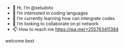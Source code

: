- 👋 Hi, I’m @seludoto
- 👀 I’m interested in coding languages 
- 🌱 I’m currently learning how can intergrate codes 
- 💞️ I’m looking to collaborate on pi network
- 📫 How to reach me https://wa.me/+255763411384

<!---
seludoto/seludoto is a ✨ special ✨ repository because its `README.md` (this file) appears on your GitHub profile.
You can click the Preview link to take a look at your changes.
--->
welcome best
